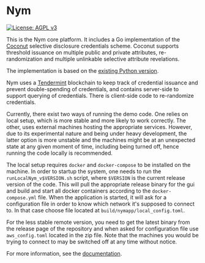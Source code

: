 # Nym

[![License: AGPL v3](https://img.shields.io/badge/License-AGPL%20v3-blue.svg)](https://github.com/nymtech/nym/blob/master/LICENSE)
<!-- [![Build Status](https://travis-ci.com/jstuczyn/CoconutGo.svg?branch=master)](https://travis-ci.com/jstuczyn/CoconutGo)
[![GoDoc](https://img.shields.io/badge/godoc-reference-blue.svg?style=flat-square)](https://godoc.org/0xacab.org/jstuczyn/CoconutGo)
[![Coverage Status](http://codecov.io/github/jstuczyn/CoconutGo/coverage.svg?branch=master)](http://codecov.io/github/jstuczyn/CoconutGo?branch=master) -->

This is the Nym core platform. It includes a Go implementation of the [Coconut](https://arxiv.org/pdf/1802.07344.pdf) selective disclosure credentials scheme. Coconut supports threshold issuance on multiple public and private attributes, re-randomization and multiple unlinkable selective attribute revelations.

The implementation is based on the [existing Python version](https://github.com/asonnino/coconut).

Nym uses a [Tendermint](https://tendermint.com/) blockchain to keep track of credential issuance and prevent double-spending of credentials, and contains server-side to support querying of credentials. There is client-side code to re-randomize credentials.

Currently, there exist two ways of running the demo code. One relies on local setup, which is more stable and more likely to work correctly. The other, uses external machines hosting the appropriate services. However, due to its experimental nature and being under heavy development, the latter option is more unstable and the machines might be at an unexpected state at any given moment of time, including being turned off, hence running the code locally is recommended.

The local setup requires `docker` and `docker-compose` to be installed on the machine. In order to startup the system, one needs to run the `runLocalNym_v$VERSION.sh` script, where `$VERSION` is the current release version of the code. This will pull the appropriate release binary for the gui and build and start all docker containers according to the `docker-compose.yml` file. When the application is started, it will ask for a configuration file in order to know which network it's supposed to connect to. In that case choose file located at `build/nymapp/local_config.toml`.

For the less stable remote version, you need to get the latest binary from the release page of the repository and when asked for configuration file use `aws_config.toml` located in the zip file. Note that the machines you would be trying to connect to may be switched off at any time without notice.

For more information, see the [documentation](https://github.com/nymtech/docs/).

